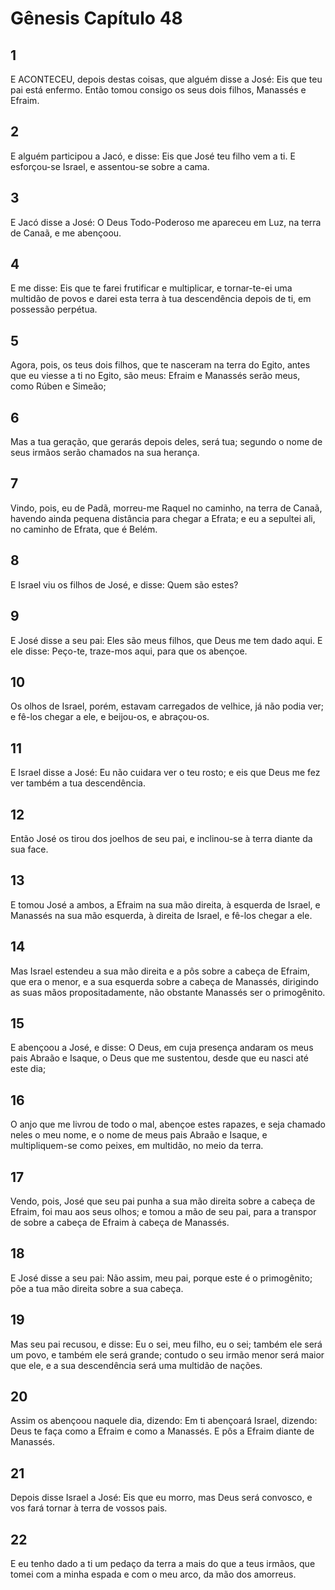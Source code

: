 # Gênesis Capítulo 48

## 1
E ACONTECEU, depois destas coisas, que alguém disse a José: Eis que teu pai está enfermo. Então tomou consigo os seus dois filhos, Manassés e Efraim.

## 2
E alguém participou a Jacó, e disse: Eis que José teu filho vem a ti. E esforçou-se Israel, e assentou-se sobre a cama.

## 3
E Jacó disse a José: O Deus Todo-Poderoso me apareceu em Luz, na terra de Canaã, e me abençoou.

## 4
E me disse: Eis que te farei frutificar e multiplicar, e tornar-te-ei uma multidão de povos e darei esta terra à tua descendência depois de ti, em possessão perpétua.

## 5
Agora, pois, os teus dois filhos, que te nasceram na terra do Egito, antes que eu viesse a ti no Egito, são meus: Efraim e Manassés serão meus, como Rúben e Simeão;

## 6
Mas a tua geração, que gerarás depois deles, será tua; segundo o nome de seus irmãos serão chamados na sua herança.

## 7
Vindo, pois, eu de Padã, morreu-me Raquel no caminho, na terra de Canaã, havendo ainda pequena distância para chegar a Efrata; e eu a sepultei ali, no caminho de Efrata, que é Belém.

## 8
E Israel viu os filhos de José, e disse: Quem são estes?

## 9
E José disse a seu pai: Eles são meus filhos, que Deus me tem dado aqui. E ele disse: Peço-te, traze-mos aqui, para que os abençoe.

## 10
Os olhos de Israel, porém, estavam carregados de velhice, já não podia ver; e fê-los chegar a ele, e beijou-os, e abraçou-os.

## 11
E Israel disse a José: Eu não cuidara ver o teu rosto; e eis que Deus me fez ver também a tua descendência.

## 12
Então José os tirou dos joelhos de seu pai, e inclinou-se à terra diante da sua face.

## 13
E tomou José a ambos, a Efraim na sua mão direita, à esquerda de Israel, e Manassés na sua mão esquerda, à direita de Israel, e fê-los chegar a ele.

## 14
Mas Israel estendeu a sua mão direita e a pôs sobre a cabeça de Efraim, que era o menor, e a sua esquerda sobre a cabeça de Manassés, dirigindo as suas mãos propositadamente, não obstante Manassés ser o primogênito.

## 15
E abençoou a José, e disse: O Deus, em cuja presença andaram os meus pais Abraão e Isaque, o Deus que me sustentou, desde que eu nasci até este dia;

## 16
O anjo que me livrou de todo o mal, abençoe estes rapazes, e seja chamado neles o meu nome, e o nome de meus pais Abraão e Isaque, e multipliquem-se como peixes, em multidão, no meio da terra.

## 17
Vendo, pois, José que seu pai punha a sua mão direita sobre a cabeça de Efraim, foi mau aos seus olhos; e tomou a mão de seu pai, para a transpor de sobre a cabeça de Efraim à cabeça de Manassés.

## 18
E José disse a seu pai: Não assim, meu pai, porque este é o primogênito; põe a tua mão direita sobre a sua cabeça.

## 19
Mas seu pai recusou, e disse: Eu o sei, meu filho, eu o sei; também ele será um povo, e também ele será grande; contudo o seu irmão menor será maior que ele, e a sua descendência será uma multidão de nações.

## 20
Assim os abençoou naquele dia, dizendo: Em ti abençoará Israel, dizendo: Deus te faça como a Efraim e como a Manassés. E pôs a Efraim diante de Manassés.

## 21
Depois disse Israel a José: Eis que eu morro, mas Deus será convosco, e vos fará tornar à terra de vossos pais.

## 22
E eu tenho dado a ti um pedaço da terra a mais do que a teus irmãos, que tomei com a minha espada e com o meu arco, da mão dos amorreus.

